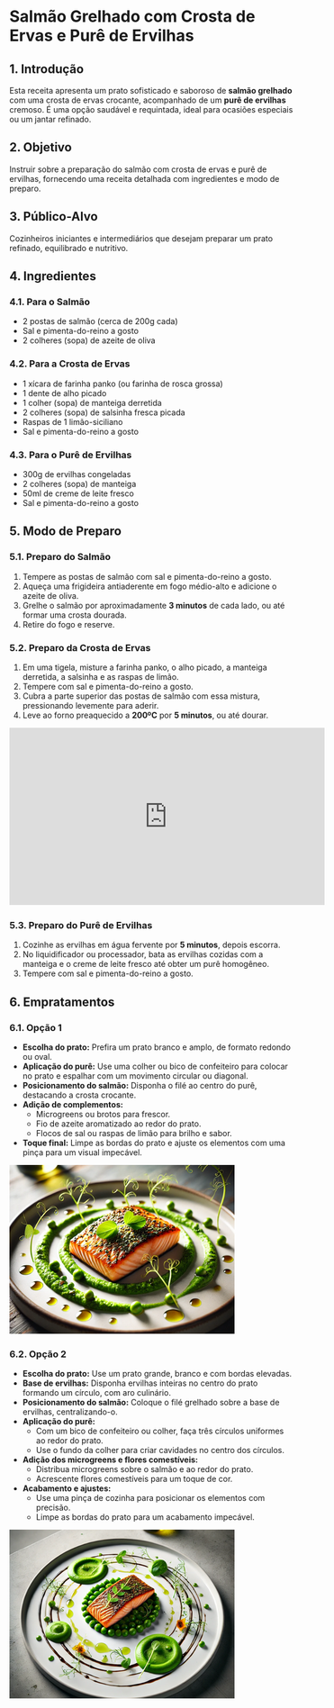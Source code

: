 # Salmão Grelhado com Crosta de Ervas e Purê de Ervilhas

## 1. Introdução
Esta receita apresenta um prato sofisticado e saboroso de **salmão grelhado** com uma crosta de ervas crocante, acompanhado de um **purê de ervilhas** cremoso. É uma opção saudável e requintada, ideal para ocasiões especiais ou um jantar refinado.

## 2. Objetivo
Instruir sobre a preparação do salmão com crosta de ervas e purê de ervilhas, fornecendo uma receita detalhada com ingredientes e modo de preparo.

## 3. Público-Alvo
Cozinheiros iniciantes e intermediários que desejam preparar um prato refinado, equilibrado e nutritivo.

## 4. Ingredientes

### 4.1. Para o Salmão
- 2 postas de salmão (cerca de 200g cada)
- Sal e pimenta-do-reino a gosto
- 2 colheres (sopa) de azeite de oliva

### 4.2. Para a Crosta de Ervas
- 1 xícara de farinha panko (ou farinha de rosca grossa)
- 1 dente de alho picado
- 1 colher (sopa) de manteiga derretida
- 2 colheres (sopa) de salsinha fresca picada
- Raspas de 1 limão-siciliano
- Sal e pimenta-do-reino a gosto

### 4.3. Para o Purê de Ervilhas
- 300g de ervilhas congeladas
- 2 colheres (sopa) de manteiga
- 50ml de creme de leite fresco
- Sal e pimenta-do-reino a gosto

## 5. Modo de Preparo

### 5.1. Preparo do Salmão
1. Tempere as postas de salmão com sal e pimenta-do-reino a gosto.
2. Aqueça uma frigideira antiaderente em fogo médio-alto e adicione o azeite de oliva.
3. Grelhe o salmão por aproximadamente **3 minutos** de cada lado, ou até formar uma crosta dourada.
4. Retire do fogo e reserve.

### 5.2. Preparo da Crosta de Ervas
1. Em uma tigela, misture a farinha panko, o alho picado, a manteiga derretida, a salsinha e as raspas de limão.
2. Tempere com sal e pimenta-do-reino a gosto.
3. Cubra a parte superior das postas de salmão com essa mistura, pressionando levemente para aderir.
4. Leve ao forno preaquecido a **200ºC** por **5 minutos**, ou até dourar.

<iframe width="560" height="315" src="https://www.youtube.com/embed/a1H_jM4ttog" frameborder="0" allowfullscreen></iframe>

### 5.3. Preparo do Purê de Ervilhas
1. Cozinhe as ervilhas em água fervente por **5 minutos**, depois escorra.
2. No liquidificador ou processador, bata as ervilhas cozidas com a manteiga e o creme de leite fresco até obter um purê homogêneo.
3. Tempere com sal e pimenta-do-reino a gosto.

## 6. Empratamentos

### 6.1. Opção 1

- **Escolha do prato:** Prefira um prato branco e amplo, de formato redondo ou oval.  
- **Aplicação do purê:** Use uma colher ou bico de confeiteiro para colocar no prato e espalhar com um movimento circular ou diagonal.  
- **Posicionamento do salmão:** Disponha o filé ao centro do purê, destacando a crosta crocante.  
- **Adição de complementos:**  
    - Microgreens ou brotos para frescor.  
    - Fio de azeite aromatizado ao redor do prato.  
    - Flocos de sal ou raspas de limão para brilho e sabor.  
- **Toque final:** Limpe as bordas do prato e ajuste os elementos com uma pinça para um visual impecável.

![alt text](../../assets/img_resized/empratamento-salmao-ervilhas.png)

### 6.2. Opção 2

- **Escolha do prato:** Use um prato grande, branco e com bordas elevadas.  
- **Base de ervilhas:** Disponha ervilhas inteiras no centro do prato formando um círculo, com aro culinário.  
- **Posicionamento do salmão:** Coloque o filé grelhado sobre a base de ervilhas, centralizando-o.  
- **Aplicação do purê:**  
  - Com um bico de confeiteiro ou colher, faça três círculos uniformes ao redor do prato.  
  - Use o fundo da colher para criar cavidades no centro dos círculos.  
- **Adição dos microgreens e flores comestíveis:**  
  - Distribua microgreens sobre o salmão e ao redor do prato.  
  - Acrescente flores comestíveis para um toque de cor.  
- **Acabamento e ajustes:**  
  - Use uma pinça de cozinha para posicionar os elementos com precisão.  
  - Limpe as bordas do prato para um acabamento impecável.

![alt text](../../assets/img_resized/empratamento-salmao-ervilhas-2.png)

